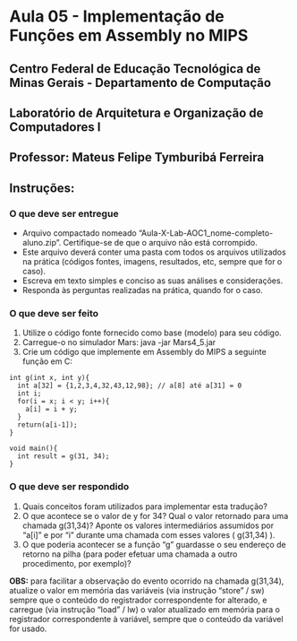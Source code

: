 # Aula 05 - Implementação de Funções em Assembly no MIPS

## Centro Federal de Educação Tecnológica de Minas Gerais - Departamento de Computação

## Laboratório de Arquitetura e Organização de Computadores I

## Professor: Mateus Felipe Tymburibá Ferreira


## Instruções:

### O que deve ser entregue


* Arquivo compactado nomeado “Aula-X-Lab-AOC1_nome-completo-aluno.zip”.
Certifique-se de que o arquivo não está corrompido.
* Este arquivo deverá conter uma pasta com todos os arquivos utilizados na
prática (códigos fontes, imagens, resultados, etc, sempre que for o caso).
* Escreva em texto simples e conciso as suas análises e considerações.
* Responda às perguntas realizadas na prática, quando for o caso.

### O que deve ser feito


1. Utilize o código fonte fornecido como base (modelo) para seu código.
2. Carregue-o no simulador Mars: java -jar Mars4_5.jar
3. Crie um código que implemente em Assembly do MIPS a seguinte função em C:
```
int g(int x, int y){
  int a[32] = {1,2,3,4,32,43,12,98}; // a[8] até a[31] = 0
  int i;
  for(i = x; i < y; i++){
    a[i] = i + y;
  }
  return(a[i-1]);
}

void main(){
  int result = g(31, 34);
}
```
### O que deve ser respondido


1. Quais conceitos foram utilizados para implementar esta tradução?
2. O que acontece se o valor de y for 34? Qual o valor retornado para uma
chamada g(31,34)? Aponte os valores intermediários assumidos por “a[i]” e por
“i” durante uma chamada com esses valores ( g(31,34) ).
3. O que poderia acontecer se a função “g” guardasse o seu endereço de retorno
na pilha (para poder efetuar uma chamada a outro procedimento, por
exemplo)?

**OBS:** para facilitar a observação do evento ocorrido na chamada g(31,34),
atualize o valor em memória das variáveis (via instrução “store” / sw) sempre
que o conteúdo do registrador correspondente for alterado, e carregue (via
instrução “load” / lw) o valor atualizado em memória para o registrador
correspondente à variável, sempre que o conteúdo da variável for usado.
